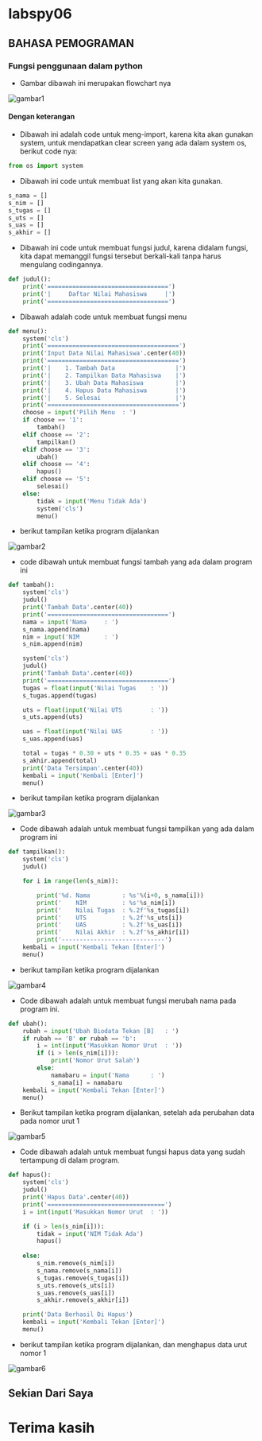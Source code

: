 # labspy06
## BAHASA PEMOGRAMAN

### Fungsi penggunaan dalam python
- Gambar dibawah ini merupakan flowchart nya

![gambar1](ss/ss1.png)

#### Dengan keterangan

- Dibawah ini adalah code untuk meng-import, karena kita akan gunakan system, untuk mendapatkan clear screen yang ada dalam system os, berikut code nya:

```python
from os import system
```

- Dibawah ini code untuk membuat list yang akan kita gunakan.

```python
s_nama = []
s_nim = []
s_tugas = []
s_uts = []
s_uas = []
s_akhir = []
```

- Dibawah ini code untuk membuat fungsi judul, karena didalam fungsi, kita dapat memanggil fungsi tersebut berkali-kali tanpa harus mengulang codingannya. 

```python
def judul():
    print('==================================')
    print('|     Daftar Nilai Mahasiswa     |')
    print('==================================')
```

- Dibawah adalah code untuk membuat fungsi menu

```python
def menu():
    system('cls')
    print('=====================================')
    print('Input Data Nilai Mahasiswa'.center(40))
    print('=====================================')
    print('|    1. Tambah Data                 |')
    print('|    2. Tampilkan Data Mahasiswa    |')
    print('|    3. Ubah Data Mahasiswa         |')
    print('|    4. Hapus Data Mahasiswa        |')
    print('|    5. Selesai                     |')
    print('=====================================')
    choose = input('Pilih Menu  : ')
    if choose == '1':
        tambah()
    elif choose == '2':
        tampilkan()
    elif choose == '3':
        ubah()
    elif choose == '4':
        hapus()
    elif choose == '5':
        selesai()
    else:
        tidak = input('Menu Tidak Ada')
        system('cls')
        menu()
```

- berikut tampilan ketika program dijalankan

![gambar2](ss/ss2.png)

- code dibawah untuk membuat fungsi tambah yang ada dalam program ini

```python
def tambah():
    system('cls')
    judul()
    print('Tambah Data'.center(40))
    print('==================================')
    nama = input('Nama     : ')
    s_nama.append(nama)
    nim = input('NIM       : ')
    s_nim.append(nim)

    system('cls')
    judul()
    print('Tambah Data'.center(40))
    print('==================================')
    tugas = float(input('Nilai Tugas    : '))
    s_tugas.append(tugas)

    uts = float(input('Nilai UTS        : '))
    s_uts.append(uts)

    uas = float(input('Nilai UAS        : '))
    s_uas.append(uas)

    total = tugas * 0.30 + uts * 0.35 + uas * 0.35
    s_akhir.append(total)
    print('Data Tersimpan'.center(40))
    kembali = input('Kembali [Enter]')
    menu()
```

- berikut tampilan ketika program dijalankan

![gambar3](ss/ss3.png)

- Code dibawah adalah untuk membuat fungsi tampilkan yang ada dalam program ini

```python
def tampilkan():
    system('cls')
    judul()

    for i in range(len(s_nim)):

        print('%d. Nama         : %s'%(i+0, s_nama[i]))
        print('    NIM          : %s'%s_nim[i])
        print('    Nilai Tugas  : %.2f'%s_tugas[i])
        print('    UTS          : %.2f'%s_uts[i])
        print('    UAS          : %.2f'%s_uas[i])
        print('    Nilai Akhir  : %.2f'%s_akhir[i])
        print('-----------------------------')
    kembali = input('Kembali Tekan [Enter]')
    menu()
```

- berikut tampilan ketika program dijalankan

![gambar4](ss/ss4.png)


- Code dibawah adalah untuk membuat fungsi merubah nama pada program ini.
```python
def ubah():
    rubah = input('Ubah Biodata Tekan [B]   : ')
    if rubah == 'B' or rubah == 'b':
        i = int(input('Masukkan Nomor Urut  : '))
        if (i > len(s_nim[i])):
            print('Nomor Urut Salah')
        else:
            namabaru = input('Nama      : ')
            s_nama[i] = namabaru
    kembali = input('Kembali Tekan [Enter]')
    menu()
```
- Berikut tampilan ketika program dijalankan, setelah ada perubahan data pada nomor urut 1

![gambar5](ss/ss5.png)

- Code dibawah adalah untuk membuat fungsi hapus data yang sudah tertampung di dalam program.

```python
def hapus():
    system('cls')
    judul()
    print('Hapus Data'.center(40))
    print('=================================')
    i = int(input('Masukkan Nomor Urut  : '))

    if (i > len(s_nim[i])):
        tidak = input('NIM Tidak Ada')
        hapus()
    
    else:
        s_nim.remove(s_nim[i])
        s_nama.remove(s_nama[i])
        s_tugas.remove(s_tugas[i])
        s_uts.remove(s_uts[i])
        s_uas.remove(s_uas[i])
        s_akhir.remove(s_akhir[i])

    print('Data Berhasil Di Hapus')
    kembali = input('Kembali Tekan [Enter]')
    menu()
```

- berikut tampilan ketika program dijalankan, dan menghapus data urut nomor 1

![gambar6](ss/ss6.png)

## Sekian Dari Saya 
# Terima kasih
